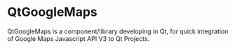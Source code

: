 QtGoogleMaps
============

QtGoogleMaps is a component/library developing in Qt, for quick integration of Google Maps Javascript API V3 to Qt Projects.